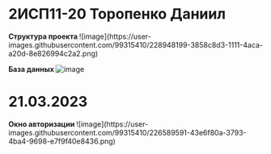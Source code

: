 <h1> 2ИСП11-20 Торопенко Даниил </h1> 
<b> Структура проекта </b>
![image](https://user-images.githubusercontent.com/99315410/228948199-3858c8d3-1111-4aca-a20d-8e826994c2a2.png)


<b> База данных </b>
![image](https://user-images.githubusercontent.com/99315410/224301718-065706e3-b5e0-44bc-9c77-cf01a35a423f.png)


<h1> 21.03.2023 </h1> 
<b> Окно авторизации </b>
![image](https://user-images.githubusercontent.com/99315410/226589591-43e6f80a-3793-4ba4-9698-e7f9f40e8436.png)
